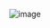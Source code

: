 ![image](https://user-images.githubusercontent.com/69371881/124684185-401e6200-ded7-11eb-817b-a7fd0d893147.png)
